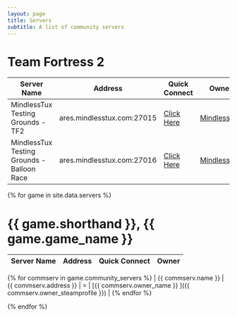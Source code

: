 ```yaml
---
layout: page
title: Servers
subtitle: A list of community servers
---
```


# Team Fortress 2

| Server Name 	| Address 	                    | Quick Connect                                              	| Owner 	|
|-------------	|---------	                    |------	                                                        |-------	|
| MindlessTux Testing Grounds - TF2          |  ares.mindlesstux.com:27015 	| [Click Here](steam://connect/ares.mindlesstux.com:27015)     	    | [MindlessTux](https://steamcommunity.com/id/mindlesstux/)      	|
| MindlessTux Testing Grounds - Balloon Race          |  ares.mindlesstux.com:27016 	| [Click Here](steam://connect/ares.mindlesstux.com:27016)     	    | [MindlessTux](https://steamcommunity.com/id/mindlesstux/)      	|

{% for game in site.data.servers %}
# {{ game.shorthand }}, {{ game.game_name }}

| Server Name   | Address    | Quick Connect   | Owner   |
|:-------------	|:---------  |:--------------- |:------- |
{% for commserv in game.community_servers %}
| {{ commserv.name }} | {{ commserv.address }} | = | [{{ commserv.owner_name }} ]({{ commserv.owner_steamprofile }}) |
{% endfor %}

{% endfor %}